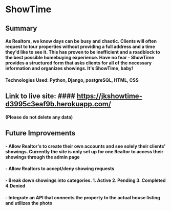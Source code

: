 # ShowTime

## Summary

#### As Realtors, we know days can be busy and chaotic. Clients will often request to tour properties without providing a full address and a time they'd like to see it. This has proven to be inefficient and a roadblock to the best possible homebuying experience. Have no fear - ShowTime provides a structured form that asks clients for all of the necessary information and organizes showings. It's ShowTime, baby!

#### Technologies Used: Python, Django, postgreSQL, HTML, CSS

## Link to live site: #### https://jkshowtime-d3995c3eaf9b.herokuapp.com/

#### (Please do not delete any data) 

## Future Improvements

#### - Allow Realtor's to create their own accounts and see solely their clients' showings. Currently the site is only set up for one Realtor to access their showings through the admin page

#### - Allow Realtors to accept/deny showing requests

#### - Break down showings into categories. 1. Active 2. Pending 3. Completed 4.Denied

#### - Integrate an API that connects the property to the actual house listing and utilizes the photo

